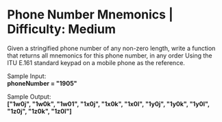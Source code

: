 # Phone Number Mnemonics | Difficulty: Medium

Given a stringified phone number of any non-zero length, write a function that returns all mnemonics for this phone number, in any order
Using the ITU E.161 standard keypad on a mobile phone as the reference.


Sample Input:
<br />**phoneNumber = "1905"**

Sample Output:
<br />**["1w0j", "1w0k", "1w01", "1x0j", "1x0k", "1x0l", "1y0j", "1y0k", "1y0l", "1z0j", "1z0k", "1z0l"]**
